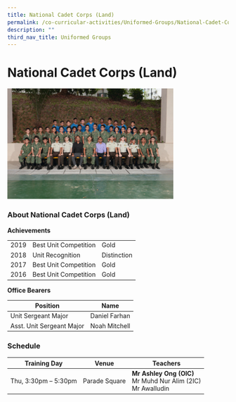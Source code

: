 ```yaml
---
title: National Cadet Corps (Land)
permalink: /co-curricular-activities/Uniformed-Groups/National-Cadet-Corps-Land/permalink
description: ""
third_nav_title: Uniformed Groups
---
```

National Cadet Corps (Land)
===========================

<img src="/images/ncc.png" style="width:75%">


### About National Cadet Corps (Land)
**Achievements**

|  |  |  |
|---|---|---|
| 2019 | Best Unit Competition | Gold |
| 2018  | Unit Recognition  | Distinction  |
| 2017 | Best Unit Competition | Gold |
| 2016 | Best Unit Competition | Gold |

**Office Bearers**

| Position | Name |
|---|---|
| Unit Sergeant Major | Daniel Farhan |
| Asst. Unit Sergeant Major | Noah Mitchell |


### Schedule


| Training Day | Venue | Teachers |
|---|---|---|
| Thu, 3:30pm – 5:30pm | Parade Square | **Mr Ashley Ong (OIC)**<br>Mr Muhd Nur Alim (2IC)<br>Mr Awalludin  |